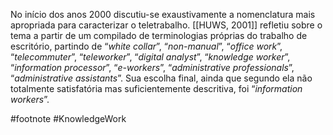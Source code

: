 No início dos anos 2000 discutiu-se exaustivamente a nomenclatura mais apropriada para caracterizar o teletrabalho. [[HUWS, 2001]] refletiu sobre o tema a partir de um compilado de terminologias próprias do trabalho de escritório, partindo de “_white collar_”, “_non-manual_”, “_office work_”, “_telecommuter_”, “_teleworker_”, “_digital analyst_”, “_knowledge worker_”, “_information processor_”, “_e-workers_”, “_administrative professionals_”, “_administrative assistants_”. Sua escolha final, ainda que segundo ela não totalmente satisfatória mas suficientemente descritiva, foi “_information workers_”.

#footnote #KnowledgeWork